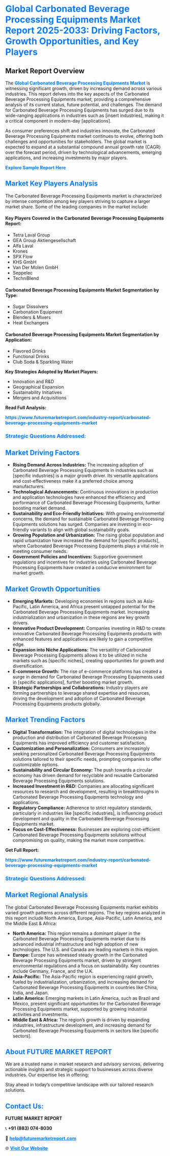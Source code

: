 <h1 style="color: #007BFF;">Global Carbonated Beverage Processing Equipments Market Report 2025-2033: Driving Factors, Growth Opportunities, and Key Players</h1>

<section id="overview">
<h2>Market Report Overview</h2>
<p>The <a href="https://www.futuremarketreport.com/industry-report/carbonated-beverage-processing-equipments-market" style="color: #007BFF; text-decoration: none;"><strong>Global Carbonated Beverage Processing Equipments Market</strong></a> is witnessing significant growth, driven by increasing demand across various industries. This report delves into the key aspects of the Carbonated Beverage Processing Equipments market, providing a comprehensive analysis of its current status, future potential, and challenges. The demand for Carbonated Beverage Processing Equipments has surged due to its wide-ranging applications in industries such as [insert industries], making it a critical component in modern-day [applications].</p>
<p>As consumer preferences shift and industries innovate, the Carbonated Beverage Processing Equipments market continues to evolve, offering both challenges and opportunities for stakeholders. The global market is expected to expand at a substantial compound annual growth rate (CAGR) over the forecast period, driven by technological advancements, emerging applications, and increasing investments by major players.</p>
</section>

<section id="overview">
<p><a href="https://www.futuremarketreport.com/request-sample/reportId=87121" style="color: #007BFF; text-decoration: none;"><strong>Explore Sample Report Here</strong></a></p>
</section>

<section id="key-players">
<h2 style="color: #007BFF;">Market Key Players Analysis</h2>
<p>The Carbonated Beverage Processing Equipments market is characterized by intense competition among key players striving to capture a larger market share. Some of the leading companies in the market include:</p>
<h4>Key Players Covered in the Carbonated Beverage Processing Equipments Report:</h4>
<ul><li>Tetra Laval Group</li><li>GEA Group Aktiengesellschaft</li><li>Alfa Laval</li><li>Krones</li><li>SPX Flow</li><li>KHS GmbH</li><li>Van Der Molen GmbH</li><li>Seppelec</li><li>TechniBlend</li></ul>
<h4>Carbonated Beverage Processing Equipments Market Segmentation by Type:</h4>
<ul><li>Sugar Dissolvers</li><li>Carbonation Equipment</li><li>Blenders &amp; Mixers</li><li>Heat Exchangers</li></ul>

<h4>Carbonated Beverage Processing Equipments Market Segmentation by Application:</h4>
<ul><li>Flavored Drinks</li><li>Functional Drinks</li><li>Club Soda &amp; Sparkling Water</li></ul>
<p><strong>Key Strategies Adopted by Market Players:</strong></p>
<ul>
<li>Innovation and R&D</li>
<li>Geographical Expansion</li>
<li>Sustainability Initiatives</li>
<li>Mergers and Acquisitions</li>
</ul>
</section>

<section>
<p><strong>Read Full Analysis: </strong></p><a href="https://www.futuremarketreport.com/industry-report/carbonated-beverage-processing-equipments-market" style="color: #007BFF; text-decoration: none;"><strong>https://www.futuremarketreport.com/industry-report/carbonated-beverage-processing-equipments-market</strong></a>
<h3 style="color: #007BFF;">Strategic Questions Addressed:</h3>
</section>

<section id="driving-factors">
<h2 style="color: #007BFF;">Market Driving Factors</h2>
<ul>
<li><strong>Rising Demand Across Industries:</strong> The increasing adoption of Carbonated Beverage Processing Equipments in industries such as [specific industries] is a major growth driver. Its versatile applications and cost-effectiveness make it a preferred choice among manufacturers.</li>
<li><strong>Technological Advancements:</strong> Continuous innovations in production and application technologies have enhanced the efficiency and performance of Carbonated Beverage Processing Equipments, further boosting market demand.</li>
<li><strong>Sustainability and Eco-Friendly Initiatives:</strong> With growing environmental concerns, the demand for sustainable Carbonated Beverage Processing Equipments solutions has surged. Companies are investing in eco-friendly variants to align with global sustainability goals.</li>
<li><strong>Growing Population and Urbanization:</strong> The rising global population and rapid urbanization have increased the demand for [specific products], where Carbonated Beverage Processing Equipments plays a vital role in meeting consumer needs.</li>
<li><strong>Government Policies and Incentives:</strong> Supportive government regulations and incentives for industries using Carbonated Beverage Processing Equipments have created a conducive environment for market growth.</li>
</ul>
</section>

<section id="growth-opportunities">
<h2 style="color: #007BFF;">Market Growth Opportunities</h2>
<ul>
<li><strong>Emerging Markets:</strong> Developing economies in regions such as Asia-Pacific, Latin America, and Africa present untapped potential for the Carbonated Beverage Processing Equipments market. Increasing industrialization and urbanization in these regions are key growth drivers.</li>
<li><strong>Innovative Product Development:</strong> Companies investing in R&D to create innovative Carbonated Beverage Processing Equipments products with enhanced features and applications are likely to gain a competitive edge.</li>
<li><strong>Expansion into Niche Applications:</strong> The versatility of Carbonated Beverage Processing Equipments allows it to be utilized in niche markets such as [specific niches], creating opportunities for growth and diversification.</li>
<li><strong>E-commerce Growth:</strong> The rise of e-commerce platforms has created a surge in demand for Carbonated Beverage Processing Equipments used in [specific applications], further boosting market growth.</li>
<li><strong>Strategic Partnerships and Collaborations:</strong> Industry players are forming partnerships to leverage shared expertise and resources, driving the development and adoption of Carbonated Beverage Processing Equipments products globally.</li>
</ul>
</section>

<section id="trending-factors">
<h2 style="color: #007BFF;">Market Trending Factors</h2>
<ul>
<li><strong>Digital Transformation:</strong> The integration of digital technologies in the production and distribution of Carbonated Beverage Processing Equipments has improved efficiency and customer satisfaction.</li>
<li><strong>Customization and Personalization:</strong> Consumers are increasingly seeking personalized Carbonated Beverage Processing Equipments solutions tailored to their specific needs, prompting companies to offer customizable options.</li>
<li><strong>Sustainability and Circular Economy:</strong> The push towards a circular economy has driven demand for recyclable and reusable Carbonated Beverage Processing Equipments solutions.</li>
<li><strong>Increased Investment in R&D:</strong> Companies are allocating significant resources to research and development, resulting in breakthroughs in Carbonated Beverage Processing Equipments technology and applications.</li>
<li><strong>Regulatory Compliance:</strong> Adherence to strict regulatory standards, particularly in industries like [specific industries], is influencing product development and quality in the Carbonated Beverage Processing Equipments market.</li>
<li><strong>Focus on Cost-Effectiveness:</strong> Businesses are exploring cost-efficient Carbonated Beverage Processing Equipments solutions without compromising on quality, making the market more competitive.</li>
</ul>
</section>

<section>
<p><strong>Get Full Report: </strong></p><a href="https://www.futuremarketreport.com/industry-report/carbonated-beverage-processing-equipments-market" style="color: #007BFF; text-decoration: none;"><strong>https://www.futuremarketreport.com/industry-report/carbonated-beverage-processing-equipments-market</strong></a>
<h3 style="color: #007BFF;">Strategic Questions Addressed:</h3>
</section>


<section id="regional-analysis">
<h2 style="color: #007BFF;">Market Regional Analysis</h2>
<p>The global Carbonated Beverage Processing Equipments market exhibits varied growth patterns across different regions. The key regions analyzed in this report include North America, Europe, Asia-Pacific, Latin America, and the Middle East & Africa:</p>
<ul>
<li><strong>North America:</strong> This region remains a dominant player in the Carbonated Beverage Processing Equipments market due to its advanced industrial infrastructure and high adoption of new technologies. The U.S. and Canada are leading markets in this region.</li>
<li><strong>Europe:</strong> Europe has witnessed steady growth in the Carbonated Beverage Processing Equipments market, driven by stringent environmental regulations and a focus on sustainability. Key countries include Germany, France, and the U.K.</li>
<li><strong>Asia-Pacific:</strong> The Asia-Pacific region is experiencing rapid growth, fueled by industrialization, urbanization, and increasing demand for Carbonated Beverage Processing Equipments in countries like China, India, and Japan.</li>
<li><strong>Latin America:</strong> Emerging markets in Latin America, such as Brazil and Mexico, present significant opportunities for the Carbonated Beverage Processing Equipments market, supported by growing industrial activities and investments.</li>
<li><strong>Middle East & Africa:</strong> The region’s growth is driven by expanding industries, infrastructure development, and increasing demand for Carbonated Beverage Processing Equipments in sectors like [specific sectors].</li>
</ul>
</section>

<footer>
<h2 style="color: #007BFF;">About FUTURE MARKET REPORT</h2>
<p>We are a trusted name in market research and advisory services, delivering actionable insights and strategic support to businesses across diverse industries. Our expertise lies in offering:</p>

<p>Stay ahead in today’s competitive landscape with our tailored research solutions.</p>

<h2 style="color: #007BFF;">Contact Us:</h2>
<p><strong>FUTURE MARKET REPORT</strong></p>
<p>📞 <strong>+91 (883) 074-8030</strong></p>
<p>📧 <strong><a href="mailto:help@futuremarketreport.com" style="color: #007BFF;">help@futuremarketreport.com</a></strong></p>
<p>🌐 <strong><a href="https://www.futuremarketreport.com/" style="color: #007BFF;">Visit Our Website</a></strong></p>
</footer>